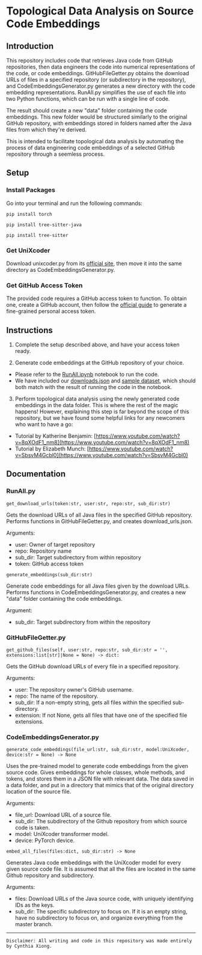 # Topological Data Analysis on Source Code Embeddings

## Introduction

This repository includes code that retrieves Java code from GitHub repositories, then data engineers the code into numerical representations of the code, or code embeddings. GitHubFileGetter.py obtains the download URLs of files in a specified repository (or subdirectory in the repository), and CodeEmbeddingsGenerator.py generates a new directory with the code embedding representations. RunAll.py simplifies the use of each file into two Python functions, which can be run with a single line of code. 

The result should create a new "data" folder containing the code embeddings. This new folder would be structured similarly to the original GitHub repository, with embeddings stored in folders named after the Java files from which they're derived.

This is intended to facilitate topological data analysis by automating the process of data engineering code embeddings of a selected GitHub repository through a seemless process.


## Setup

### Install Packages

Go into your terminal and run the following commands:

```
pip install torch
```
```
pip install tree-sitter-java
```
```
pip install tree-sitter
```

### Get UniXcoder

Download unixcoder.py from its [official site](https://github.com/microsoft/CodeBERT/tree/master/UniXcoder), then move it into the same directory as CodeEmbeddingsGenerator.py.


### Get GitHub Access Token

The provided code requires a GitHub access token to function. To obtain one, create a GitHub account, then follow the [official guide](https://docs.github.com/en/authentication/keeping-your-account-and-data-secure/managing-your-personal-access-tokens#creating-a-fine-grained-personal-access-token) to generate a fine-grained personal access token.


## Instructions

1. Complete the setup described above, and have your access token ready.

2. Generate code embeddings at the GitHub repository of your choice. 
  - Please refer to the [RunAll.ipynb](RunAll.ipynb) notebook to run the code. 
  - We have included our [downloads.json](https://github.com/CynthiaTheGriffin/CodeEmbeddingsGenerator/blob/main/download_urls.json) and [sample dataset](https://github.com/CynthiaTheGriffin/CodeEmbeddingsGenerator/tree/main/data/src/java/org/apache/ivy/tools/analyser), which should both match with the result of running the code in the notebook.

3. Perform topological data analysis using the newly generated code embeddings in the data folder. This is where the rest of the magic happens! However, explaining this step is far beyond the scope of this repository, but we have found some helpful links for any newcomers who want to have a go:
  - Tutorial by Katherine Benjamin: [https://www.youtube.com/watch?v=8qXOdF1_nm8](https://www.youtube.com/watch?v=8qXOdF1_nm8)
  - Tutorial by Elizabeth Munch: [https://www.youtube.com/watch?v=SbsvM4Gcbl0](https://www.youtube.com/watch?v=SbsvM4Gcbl0)


## Documentation

### RunAll.py

```get_download_urls(token:str, user:str, repo:str, sub_dir:str)```

Gets the download URLs of all Java files in the specified GitHub repository. Performs functions in GitHubFileGetter.py, and creates download_urls.json.

Arguments:
- user: Owner of target repository
- repo: Repository name
- sub_dir: Target subdirectory from within repository
- token: GitHub access token

```generate_embeddings(sub_dir:str)```

Generate code embeddings for all Java files given by the download URLs. Performs functions in CodeEmbeddingsGenerator.py, and creates a new "data" folder containing the code embeddings.

Argument:
- sub_dir: Target subdirectory from within the repository


### GitHubFileGetter.py

```get_github_files(self, user:str, repo:str, sub_dir:str = '', extensions:list[str]|None = None) -> dict:```

Gets the GitHub download URLs of every file in a specified repository.

Arguments:
- user: The repository owner's GitHub username.
- repo: The name of the repository.
- sub_dir: If a non-empty string, gets all files within the specified sub-directory.
- extension: If not None, gets all files that have one of the specified file extensions.


### CodeEmbeddingsGenerator.py

```generate_code_embeddings(file_url:str, sub_dir:str, model:UniXcoder, device:str = None) -> None```

Uses the pre-trained model to generate code embeddings from the given source code. Gives embeddings for whole classes, whole methods, and tokens, and stores them in a JSON file with relevant data. The data saved in a data folder, and put in a directory that mimics that of the original directory location of the source file.

Arguments:
- file_url: Download URL of a source file.
- sub_dir: The subdirectory of the Github repository from which source code is taken.
- model: UniXcoder transformer model.
- device: PyTorch device.

```embed_all_files(files:dict, sub_dir:str) -> None```

Generates Java code embeddings with the UniXcoder model for every given source code file. It is assumed that all the files are located in the same Github repository and subdirectory.

Arguments:
- files: Download URLs of the Java source code, with uniquely identifying IDs as the keys.
- sub_dir: The specific subdirectory to focus on. If it is an empty string, have no subdirectory to focus on, and organize everything from the master branch.


---

```Disclaimer: All writing and code in this repository was made entirely by Cynthia Xiong.```
